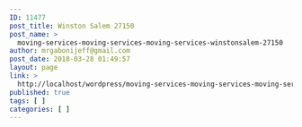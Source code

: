 ```yaml
---
ID: 11477
post_title: Winston Salem 27150
post_name: >
  moving-services-moving-services-moving-services-winstonsalem-27150
author: mrgabonijeff@gmail.com
post_date: 2018-03-28 01:49:57
layout: page
link: >
  http://localhost/wordpress/moving-services-moving-services-moving-services-winstonsalem-27150/
published: true
tags: [ ]
categories: [ ]
---
```

